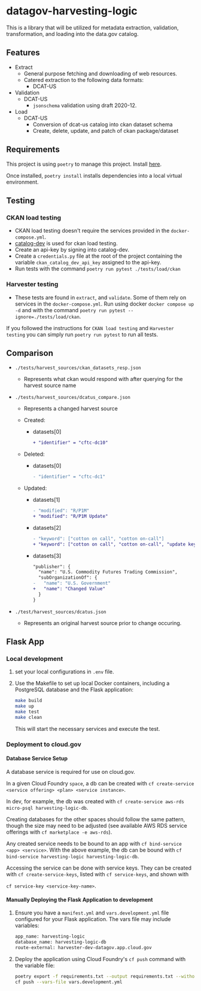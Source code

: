 # datagov-harvesting-logic

This is a library that will be utilized for metadata extraction, validation,
transformation, and loading into the data.gov catalog.

## Features

- Extract
  - General purpose fetching and downloading of web resources.
  - Catered extraction to the following data formats:
    - DCAT-US
- Validation
  - DCAT-US
    - `jsonschema` validation using draft 2020-12.
- Load
  - DCAT-US
    - Conversion of dcat-us catalog into ckan dataset schema
    - Create, delete, update, and patch of ckan package/dataset

## Requirements

This project is using `poetry` to manage this project. Install [here](https://python-poetry.org/docs/#installation).

Once installed, `poetry install` installs dependencies into a local virtual environment.

## Testing

### CKAN load testing

- CKAN load testing doesn't require the services provided in the `docker-compose.yml`.
- [catalog-dev](https://catalog-dev.data.gov/) is used for ckan load testing.
- Create an api-key by signing into catalog-dev.
- Create a `credentials.py` file at the root of the project containing the variable `ckan_catalog_dev_api_key` assigned to the api-key.
- Run tests with the command `poetry run pytest ./tests/load/ckan`

### Harvester testing

- These tests are found in `extract`, and `validate`. Some of them rely on services in the `docker-compose.yml`. Run using docker `docker compose up -d` and with the command `poetry run pytest --ignore=./tests/load/ckan`.

If you followed the instructions for `CKAN load testing` and `Harvester testing` you can simply run `poetry run pytest` to run all tests.

## Comparison

- `./tests/harvest_sources/ckan_datasets_resp.json`
  - Represents what ckan would respond with after querying for the harvest source name
- `./tests/harvest_sources/dcatus_compare.json`
  - Represents a changed harvest source
  - Created:
    - datasets[0]

        ```diff
        + "identifier" = "cftc-dc10"
        ```

  - Deleted:
    - datasets[0]

        ```diff
        - "identifier" = "cftc-dc1"
        ```

  - Updated:
    - datasets[1]

        ```diff
        - "modified": "R/P1M"
        + "modified": "R/P1M Update"
        ```

    - datasets[2]

        ```diff
        - "keyword": ["cotton on call", "cotton on-call"]
        + "keyword": ["cotton on call", "cotton on-call", "update keyword"]
        ```

    - datasets[3]

        ```diff
        "publisher": {
          "name": "U.S. Commodity Futures Trading Commission",
          "subOrganizationOf": {
        -   "name": "U.S. Government"
        +   "name": "Changed Value"
          }
        }
        ```

- `./test/harvest_sources/dcatus.json`
  - Represents an original harvest source prior to change occuring.


## Flask App

### Local development 

1. set your local configurations in `.env` file.

2. Use the Makefile to set up local Docker containers, including a PostgreSQL database and the Flask application:

   ```bash
   make build 
   make up
   make test
   make clean
   ```

   This will start the necessary services and execute the test.

### Deployment to cloud.gov

#### Database Service Setup

A database service is required for use on cloud.gov.

In a given Cloud Foundry `space`, a db can be created with 
`cf create-service <service offering> <plan> <service instance>`. 

In dev, for example, the db was created with 
`cf create-service aws-rds micro-psql harvesting-logic-db`. 

Creating databases for the other spaces should follow the same pattern, though the size may need to be adjusted (see available AWS RDS service offerings with `cf marketplace -e aws-rds`).

Any created service needs to be bound to an app with `cf bind-service <app> <service>`. With the above example, the db can be bound with 
`cf bind-service harvesting-logic harvesting-logic-db`.

Accessing the service can be done with service keys. They can be created with `cf create-service-keys`, listed with `cf service-keys`, and shown with 

`cf service-key <service-key-name>`.

#### Manually Deploying the Flask Application to development

1. Ensure you have a `manifest.yml` and `vars.development.yml` file configured for your Flask application. The vars file may include variables: 

    ```bash
    app_name: harvesting-logic
    database_name: harvesting-logic-db
    route-external: harvester-dev-datagov.app.cloud.gov
    ```

2. Deploy the application using Cloud Foundry's `cf push` command with the variable file:

   ```bash
   poetry export -f requirements.txt --output requirements.txt --without-hashes
   cf push --vars-file vars.development.yml
   ```